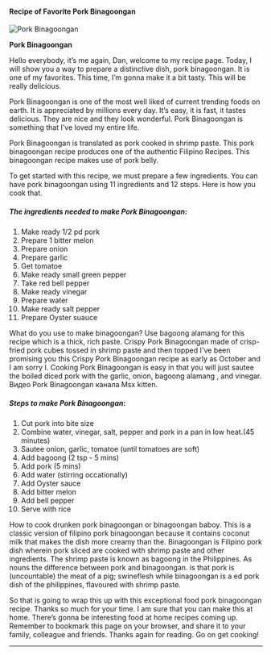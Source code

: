             

#### Recipe of Favorite Pork Binagoongan

![Pork Binagoongan](https://img-global.cpcdn.com/recipes/3b959980b1933abc/751x532cq70/pork-binagoongan-recipe-main-photo.jpg)

**Pork Binagoongan**

Hello everybody, it’s me again, Dan, welcome to my recipe page. Today, I will show you a way to prepare a distinctive dish, pork binagoongan. It is one of my favorites. This time, I’m gonna make it a bit tasty. This will be really delicious.

Pork Binagoongan is one of the most well liked of current trending foods on earth. It is appreciated by millions every day. It’s easy, it is fast, it tastes delicious. They are nice and they look wonderful. Pork Binagoongan is something that I’ve loved my entire life.

Pork Binagoongan is translated as pork cooked in shrimp paste. This pork binagoongan recipe produces one of the authentic Filipino Recipes. This binagoongan recipe makes use of pork belly.

To get started with this recipe, we must prepare a few ingredients. You can have pork binagoongan using 11 ingredients and 12 steps. Here is how you cook that.

##### The ingredients needed to make Pork Binagoongan:

1.  Make ready 1/2 pd pork
2.  Prepare 1 bitter melon
3.  Prepare onion
4.  Prepare garlic
5.  Get tomatoe
6.  Make ready small green pepper
7.  Take red bell pepper
8.  Make ready vinegar
9.  Prepare water
10.  Make ready salt pepper
11.  Prepare Oyster suauce

What do you use to make binagoongan? Use bagoong alamang for this recipe which is a thick, rich paste. Crispy Pork Binagoongan made of crisp-fried pork cubes tossed in shrimp paste and then topped I've been promising you this Crispy Pork Binagoongan recipe as early as October and I am sorry I. Cooking Pork Binagoongan is easy in that you will just sautee the boiled diced pork with the garlic, onion, bagoong alamang , and vinegar. Видео Pork Binagoongan канала Msx kitten.

##### Steps to make Pork Binagoongan:

1.  Cut pork into bite size
2.  Combine water, vinegar, salt, pepper and pork in a pan in low heat.(45 minutes)
3.  Sautee onion, garlic, tomatoe (until tomatoes are soft)
4.  Add bagoong (2 tsp - 5 mins)
5.  Add pork (5 mins)
6.  Add water (stirring occationally)
7.  Add Oyster sauce
8.  Add bitter melon
9.  Add bell pepper
10.  Serve with rice

How to cook drunken pork binagoongan or binagoongan baboy. This is a classic version of filipino pork binagoongan because it contains coconut milk that makes the dish more creamy than the. Binagoongan is Filipino pork dish wherein pork sliced are cooked with shrimp paste and other ingredients. The shrimp paste is known as bagoong in the Philippines. As nouns the difference between pork and binagoongan. is that pork is (uncountable) the meat of a pig; swineflesh while binagoongan is a ed pork dish of the philippines, flavoured with shrimp paste.

So that is going to wrap this up with this exceptional food pork binagoongan recipe. Thanks so much for your time. I am sure that you can make this at home. There’s gonna be interesting food at home recipes coming up. Remember to bookmark this page on your browser, and share it to your family, colleague and friends. Thanks again for reading. Go on get cooking!

* * *